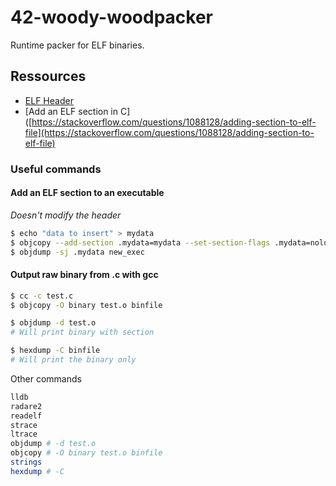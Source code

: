 # 42-woody-woodpacker

Runtime packer for ELF binaries.

## Ressources

- [ELF Header](https://docs.oracle.com/cd/E23824_01/html/819-0690/chapter6-79797.html)
- [Add an ELF section in C]([https://stackoverflow.com/questions/1088128/adding-section-to-elf-file](https://stackoverflow.com/questions/1088128/adding-section-to-elf-file)

### Useful commands

#### Add an ELF section to an executable

*Doesn't modify the header*

```bash
$ echo "data to insert" > mydata
$ objcopy --add-section .mydata=mydata --set-section-flags .mydata=noload,readonly elf_exec new_exec
$ objdump -sj .mydata new_exec
```

#### Output raw binary from .c with gcc

```bash
$ cc -c test.c
$ objcopy -O binary test.o binfile

$ objdump -d test.o
# Will print binary with section

$ hexdump -C binfile 
# Will print the binary only
```

Other commands

```bash
lldb
radare2
readelf
strace
ltrace
objdump # -d test.o
objcopy # -O binary test.o binfile
strings
hexdump # -C
```



